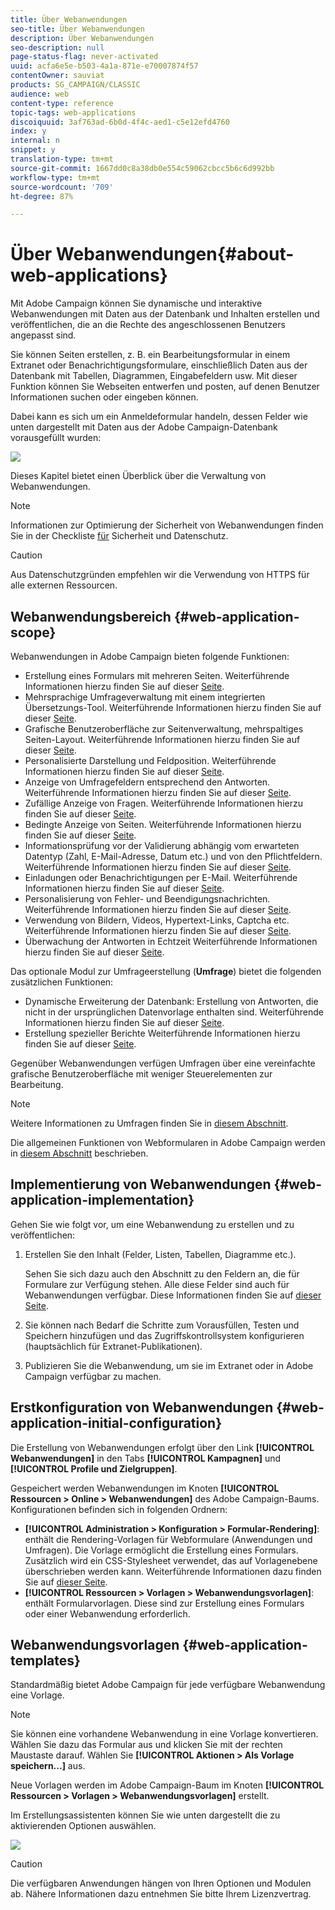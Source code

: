```yaml
---
title: Über Webanwendungen
seo-title: Über Webanwendungen
description: Über Webanwendungen
seo-description: null
page-status-flag: never-activated
uuid: acfa6e5e-b503-4a1a-871e-e70007874f57
contentOwner: sauviat
products: SG_CAMPAIGN/CLASSIC
audience: web
content-type: reference
topic-tags: web-applications
discoiquuid: 3af763ad-6b0d-4f4c-aed1-c5e12efd4760
index: y
internal: n
snippet: y
translation-type: tm+mt
source-git-commit: 1667dd0c8a38db0e554c59062cbcc5b6c6d992bb
workflow-type: tm+mt
source-wordcount: '709'
ht-degree: 87%

---
```



# Über Webanwendungen{#about-web-applications}

Mit Adobe Campaign können Sie dynamische und interaktive Webanwendungen mit Daten aus der Datenbank und Inhalten erstellen und veröffentlichen, die an die Rechte des angeschlossenen Benutzers angepasst sind.

Sie können Seiten erstellen, z. B. ein Bearbeitungsformular in einem Extranet oder Benachrichtigungsformulare, einschließlich Daten aus der Datenbank mit Tabellen, Diagrammen, Eingabefeldern usw. Mit dieser Funktion können Sie Webseiten entwerfen und posten, auf denen Benutzer Informationen suchen oder eingeben können.

Dabei kann es sich um ein Anmeldeformular handeln, dessen Felder wie unten dargestellt mit Daten aus der Adobe Campaign-Datenbank vorausgefüllt wurden:

![](assets/webapp_form_sample.png)

Dieses Kapitel bietet einen Überblick über die Verwaltung von Webanwendungen.

>[!NOTE]
>
>Informationen zur Optimierung der Sicherheit von Webanwendungen finden Sie in der Checkliste [für](https://helpx.adobe.com/de/campaign/kb/acc-security.html) Sicherheit und Datenschutz.

>[!CAUTION]
>
>Aus Datenschutzgründen empfehlen wir die Verwendung von HTTPS für alle externen Ressourcen.

## Webanwendungsbereich {#web-application-scope}

Webanwendungen in Adobe Campaign bieten folgende Funktionen:

* Erstellung eines Formulars mit mehreren Seiten. Weiterführende Informationen hierzu finden Sie auf dieser [Seite](../../web/using/about-web-forms.md).
* Mehrsprachige Umfrageverwaltung mit einem integrierten Übersetzungs-Tool. Weiterführende Informationen hierzu finden Sie auf dieser [Seite](../../web/using/translating-a-web-application.md).
* Grafische Benutzeroberfläche zur Seitenverwaltung, mehrspaltiges Seiten-Layout. Weiterführende Informationen hierzu finden Sie auf dieser [Seite](../../web/using/designing-a-web-application.md).
* Personalisierte Darstellung und Feldposition. Weiterführende Informationen hierzu finden Sie auf dieser [Seite](../../web/using/editing-content.md#adding-personalization-content).
* Anzeige von Umfragefeldern entsprechend den Antworten. Weiterführende Informationen hierzu finden Sie auf dieser [Seite](../../web/using/form-rendering.md#defining-fields-conditional-display).
* Zufällige Anzeige von Fragen. Weiterführende Informationen hierzu finden Sie auf dieser [Seite](../../web/using/building-a-survey.md#adding-questions).
* Bedingte Anzeige von Seiten. Weiterführende Informationen hierzu finden Sie auf dieser [Seite](../../web/using/defining-web-forms-page-sequencing.md#conditional-page-display).
* Informationsprüfung vor der Validierung abhängig vom erwarteten Datentyp (Zahl, E-Mail-Adresse, Datum etc.) und von den Pflichtfeldern. Weiterführende Informationen hierzu finden Sie auf dieser [Seite](../../web/using/form-rendering.md#defining-control-settings).
* Einladungen oder Benachrichtigungen per E-Mail. Weiterführende Informationen hierzu finden Sie auf dieser [Seite](../../web/using/publishing-a-web-form.md#delivering-a-form-via-email).
* Personalisierung von Fehler- und Beendigungsnachrichten. Weiterführende Informationen hierzu finden Sie auf dieser [Seite](../../web/using/defining-web-forms-properties.md#setting-up-an-error-page).
* Verwendung von Bildern, Videos, Hypertext-Links, Captcha etc. Weiterführende Informationen hierzu finden Sie auf dieser [Seite](../../web/using/editing-content.md).
* Überwachung der Antworten in Echtzeit Weiterführende Informationen hierzu finden Sie auf dieser [Seite](../../web/using/publish--track-and-use-collected-data.md#response-tracking).

Das optionale Modul zur Umfrageerstellung (**Umfrage**) bietet die folgenden zusätzlichen Funktionen:

* Dynamische Erweiterung der Datenbank: Erstellung von Antworten, die nicht in der ursprünglichen Datenvorlage enthalten sind. Weiterführende Informationen hierzu finden Sie auf dieser [Seite](../../web/using/managing-answers.md#storing-collected-answers).
* Erstellung spezieller Berichte Weiterführende Informationen hierzu finden Sie auf dieser [Seite](../../web/using/publish--track-and-use-collected-data.md#reports-on-surveys).

Gegenüber Webanwendungen verfügen Umfragen über eine vereinfachte grafische Benutzeroberfläche mit weniger Steuerelementen zur Bearbeitung.

>[!NOTE]
>
>Weitere Informationen zu Umfragen finden Sie in [diesem Abschnitt](../../web/using/about-surveys.md).
>
>Die allgemeinen Funktionen von Webformularen in Adobe Campaign werden in [diesem Abschnitt](../../web/using/about-web-forms.md) beschrieben.

## Implementierung von Webanwendungen {#web-application-implementation}

Gehen Sie wie folgt vor, um eine Webanwendung zu erstellen und zu veröffentlichen:

1. Erstellen Sie den Inhalt (Felder, Listen, Tabellen, Diagramme etc.).

   Sehen Sie sich dazu auch den Abschnitt zu den Feldern an, die für Formulare zur Verfügung stehen. Alle diese Felder sind auch für Webanwendungen verfügbar. Diese Informationen finden Sie auf [dieser Seite](../../web/using/adding-fields-to-a-web-form.md).

1. Sie können nach Bedarf die Schritte zum Vorausfüllen, Testen und Speichern hinzufügen und das Zugriffskontrollsystem konfigurieren (hauptsächlich für Extranet-Publikationen).
1. Publizieren Sie die Webanwendung, um sie im Extranet oder in Adobe Campaign verfügbar zu machen.

## Erstkonfiguration von Webanwendungen {#web-application-initial-configuration}

Die Erstellung von Webanwendungen erfolgt über den Link **[!UICONTROL Webanwendungen]** in den Tabs **[!UICONTROL Kampagnen]** und **[!UICONTROL Profile und Zielgruppen]**.

Gespeichert werden Webanwendungen im Knoten **[!UICONTROL Ressourcen > Online > Webanwendungen]** des Adobe Campaign-Baums. Konfigurationen befinden sich in folgenden Ordnern:

* **[!UICONTROL Administration > Konfiguration > Formular-Rendering]**: enthält die Rendering-Vorlagen für Webformulare (Anwendungen und Umfragen). Die Vorlage ermöglicht die Erstellung eines Formulars. Zusätzlich wird ein CSS-Stylesheet verwendet, das auf Vorlagenebene überschrieben werden kann. Weiterführende Informationen dazu finden Sie auf [dieser Seite](../../web/using/form-rendering.md#selecting-the-form-rendering-template).
* **[!UICONTROL Ressourcen > Vorlagen > Webanwendungsvorlagen]**: enthält Formularvorlagen. Diese sind zur Erstellung eines Formulars oder einer Webanwendung erforderlich.

## Webanwendungsvorlagen {#web-application-templates}

Standardmäßig bietet Adobe Campaign für jede verfügbare Webanwendung eine Vorlage.

>[!NOTE]
>
>Sie können eine vorhandene Webanwendung in eine Vorlage konvertieren. Wählen Sie dazu das Formular aus und klicken Sie mit der rechten Maustaste darauf. Wählen Sie **[!UICONTROL Aktionen > Als Vorlage speichern...]** aus.

Neue Vorlagen werden im Adobe Campaign-Baum im Knoten **[!UICONTROL Ressourcen > Vorlagen > Webanwendungsvorlagen]** erstellt.

Im Erstellungsassistenten können Sie wie unten dargestellt die zu aktivierenden Optionen auswählen.

![](assets/webapp_create_template.png)

>[!CAUTION]
>
>Die verfügbaren Anwendungen hängen von Ihren Optionen und Modulen ab. Nähere Informationen dazu entnehmen Sie bitte Ihrem Lizenzvertrag.

